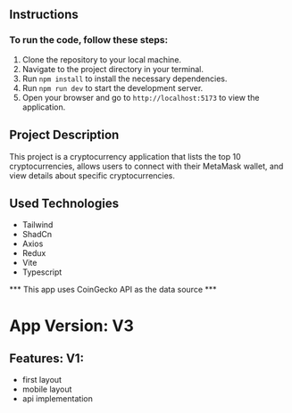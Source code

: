 ## Instructions

### To run the code, follow these steps:

1. Clone the repository to your local machine.
2. Navigate to the project directory in your terminal.
3. Run `npm install` to install the necessary dependencies.
4. Run `npm run dev` to start the development server.
5. Open your browser and go to `http://localhost:5173` to view the application.

## Project Description

This project is a cryptocurrency application that lists the top 10 cryptocurrencies, allows users to connect with their MetaMask wallet, and view details about specific cryptocurrencies.


## Used Technologies
 - Tailwind
 - ShadCn
 - Axios
 - Redux
 - Vite
 - Typescript

*** This app uses CoinGecko API as the data source ***

# App Version: V3

## Features: V1:
- first layout
- mobile layout
- api implementation